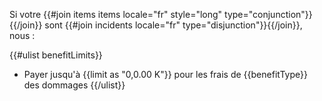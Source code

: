 Si votre {{#join items items locale="fr" style="long" type="conjunction"}}{{/join}} sont {{#join incidents locale="fr" type="disjunction"}}{{/join}}, nous :

{{#ulist benefitLimits}}
- Payer jusqu'à {{limit as "0,0.00 K"}} pour les frais de {{benefitType}} des dommages
{{/ulist}}